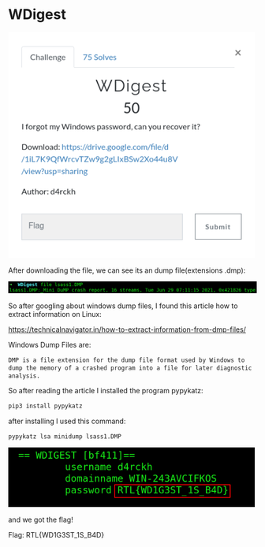 # WDigest

<img src="Images/challenge.png" width="500" >

After downloading the file, we can see its an dump file(extensions .dmp):

<img src="Images/file.png" width="800" >

So after googling about windows dump files, I found this article how to extract information on Linux:

https://technicalnavigator.in/how-to-extract-information-from-dmp-files/

Windows Dump Files are:

```
DMP is a file extension for the dump file format used by Windows to dump the memory of a crashed program into a file for later diagnostic analysis.
```

So after reading the article I installed the program pypykatz:

```bash
pip3 install pypykatz
```

after installing I used this command:

```bash
pypykatz lsa minidump lsass1.DMP
```
<img src="Images/flag.png" width="500" >

and we got the flag!

Flag: RTL{WD1G3ST_1S_B4D}
